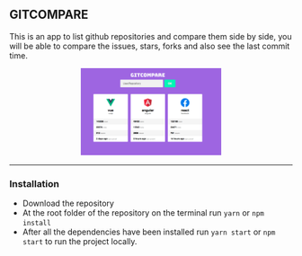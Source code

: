 ## GITCOMPARE

This is an app to list github repositories and compare them side by side,
you will be able to compare the issues, stars, forks and also see the last commit time.

<p align="center">
<img src="public/images/gitcompare.png" width="250" alt="Git compare" />
</p>

---

### Installation

- Download the repository
- At the root folder of the repository on the terminal run `yarn` or `npm install`
- After all the dependencies have been installed run `yarn start` or `npm start` to run the project locally.
